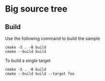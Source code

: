 # Big source tree


## Build

Use the following command to build the sample

```
cmake -S . -B build
cmake --build build
```

To build a single target

```
cmake -S . -B build
cmake --build build --target foo
```

